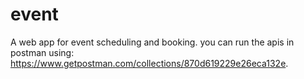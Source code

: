 # event
A web app for event scheduling and booking. you can run the apis in postman using: https://www.getpostman.com/collections/870d619229e26eca132e.
